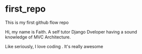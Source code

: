 # first_repo
This is my first github flow repo

Hi, my name is Faith. A self tutor Django Dveloper having a sound knowledge of MVC Architecture.

Like seriously, I love coding . It's really awesome 
